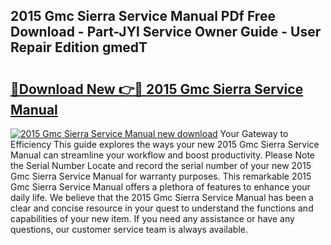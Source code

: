 ## 2015 Gmc Sierra Service Manual PDf Free Download - Part-JYl Service Owner Guide - User Repair Edition gmedT

# <h2><a href="http://bc31273.oget.top/?id=2015+Gmc+Sierra+Service+Manual">🔗Download New 👉🔴 2015 Gmc Sierra Service Manual</a></h2>

[![2015 Gmc Sierra Service Manual new download](https://i.imgur.com/5g1atiW.png)](http://bc31273.oget.top/?id=2015+Gmc+Sierra+Service+Manual)
Your Gateway to Efficiency This guide explores the ways your new 2015 Gmc Sierra Service Manual can streamline your workflow and boost productivity. Please Note the Serial Number Locate and record the serial number of your new 2015 Gmc Sierra Service Manual for warranty purposes. This remarkable 2015 Gmc Sierra Service Manual offers a plethora of features to enhance your daily life. We believe that the 2015 Gmc Sierra Service Manual has been a clear and concise resource in your quest to understand the functions and capabilities of your new item. If you need any assistance or have any questions, our customer service team is always available.
